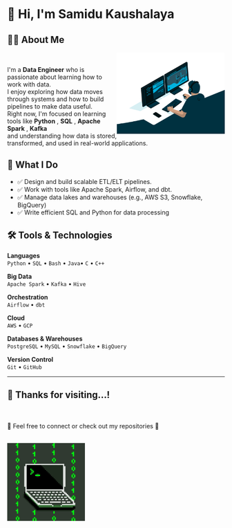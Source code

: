 # 👋 Hi, I'm Samidu Kaushalaya <br>

## 👨‍💻 About Me
<img src="https://raw.githubusercontent.com/samidukushalaya/samidukushalaya/main/assets/pictrue1.gif" width="250" align="right" />
<br>

I'm a **Data Engineer** who is passionate about learning how to work with data.  
I enjoy exploring how data moves through systems and how to build pipelines to make data useful.  
Right now, I'm focused on learning tools like **Python** , **SQL** , **Apache Spark** , **Kafka**  
and understanding how data is stored, transformed, and used in real-world applications.
<br>
## 🚀 What I Do

- ✅ Design and build scalable ETL/ELT pipelines.  
- ✅ Work with tools like Apache Spark, Airflow, and dbt. 
- ✅ Manage data lakes and warehouses (e.g., AWS S3, Snowflake, BigQuery)  
- ✅ Write efficient SQL and Python for data processing  



## 🛠️ Tools & Technologies

**Languages**  
`Python` • `SQL` • `Bash` • `Java`• `C` • `C++` 

**Big Data**  
`Apache Spark` • `Kafka` • `Hive`

**Orchestration**  
`Airflow` • `dbt`

**Cloud**  
`AWS` • `GCP`

**Databases & Warehouses**  
`PostgreSQL` • `MySQL` • `Snowflake` • `BigQuery`

**Version Control**  
`Git` • `GitHub`

---
## 📡 Thanks for visiting...!
<br><br>
🚀 Feel free to connect or check out my repositories  🌳 <br> <br>

<img src="https://raw.githubusercontent.com/samidukushalaya/samidukushalaya/main/assets/pictrue2.gif" width="180">
